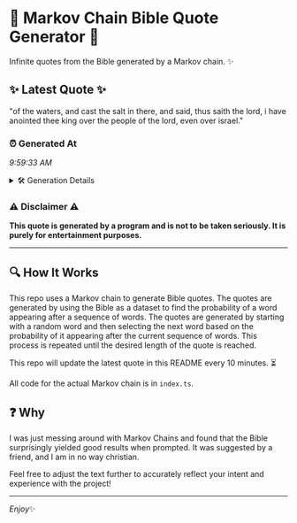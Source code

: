 # 📖 Markov Chain Bible Quote Generator 📖

Infinite quotes from the Bible generated by a Markov chain. ✨

## ✨ Latest Quote ✨
"of the waters, and cast the salt in there, and said, thus saith the lord, i have anointed thee king over the people of the lord, even over israel."

### ⏰ Generated At
*9:59:33 AM*

<details>
    <summary>🛠️ Generation Details</summary>
    <p>
        <strong>🌱 Seed:</strong> of<br>
        <strong>🔄 Iterations:</strong> 28<br>
        <strong>📜 Context History:</strong><br>[ of ]: the<br>[ of, the ]: waters,<br>[ of, the, waters, ]: and<br>[ of, the, waters,, and ]: cast<br>[ of, the, waters,, and, cast ]: the<br>[ of, the, waters,, and, cast, the ]: salt<br>[ the, waters,, and, cast, the, salt ]: in<br>[ waters,, and, cast, the, salt, in ]: there,<br>[ and, cast, the, salt, in, there, ]: and<br>[ cast, the, salt, in, there,, and ]: said,<br>[ the, salt, in, there,, and, said, ]: thus<br>[ salt, in, there,, and, said,, thus ]: saith<br>[ in, there,, and, said,, thus, saith ]: the<br>[ there,, and, said,, thus, saith, the ]: lord,<br>[ and, said,, thus, saith, the, lord, ]: i<br>[ said,, thus, saith, the, lord,, i ]: have<br>[ thus, saith, the, lord,, i, have ]: anointed<br>[ saith, the, lord,, i, have, anointed ]: thee<br>[ the, lord,, i, have, anointed, thee ]: king<br>[ lord,, i, have, anointed, thee, king ]: over<br>[ i, have, anointed, thee, king, over ]: the<br>[ have, anointed, thee, king, over, the ]: people<br>[ anointed, thee, king, over, the, people ]: of<br>[ thee, king, over, the, people, of ]: the<br>[ king, over, the, people, of, the ]: lord,<br>[ over, the, people, of, the, lord, ]: even<br>[ the, people, of, the, lord,, even ]: over<br>[ people, of, the, lord,, even, over ]: israel.<br>
    </p>
</details>

### ⚠️ Disclaimer ⚠️
**This quote is generated by a program and is not to be taken seriously. It is purely for entertainment purposes.**

---

## 🔍 How It Works

This repo uses a Markov chain to generate Bible quotes. The quotes are generated by using the Bible as a dataset to find the probability of a word appearing after a sequence of words. The quotes are generated by starting with a random word and then selecting the next word based on the probability of it appearing after the current sequence of words. This process is repeated until the desired length of the quote is reached.

This repo will update the latest quote in this README every 10 minutes. ⏳

All code for the actual Markov chain is in `index.ts`.

## ❓ Why

I was just messing around with Markov Chains and found that the Bible surprisingly yielded good results when prompted. 
It was suggested by a friend, and I am in no way christian.

Feel free to adjust the text further to accurately reflect your intent and experience with the project!

---

*Enjoy*✨
